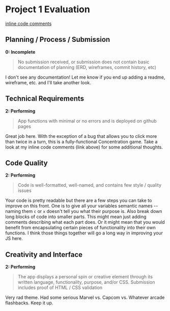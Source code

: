 # Project 1 Evaluation
[inline code comments](https://github.com/gardner589/ProjectOne/pull/1/files)
## Planning / Process / Submission
**0: Incomplete**
>No submission received, or submission does not contain basic documentation of planning (ERD, wireframes, commit history, etc)

I don't see any documentation! Let me know if you end up adding a readme, wireframe, etc. and I'll take another look.

## Technical Requirements
**2: Performing**
>App functions with minimal or no errors and is deployed on github pages

Great job here. With the exception of a bug that allows you to click more than twice in a turn, this is a fully-functional Concentration game. Take a look at my inline code comments (link above) for some additional thoughts.

## Code Quality
**2: Performing**
>Code is well-formatted, well-named, and contains few style / quality issues

Your code is pretty readable but there are a few steps you can take to improve on this front. One is to give all your variables semantic names -- naming them `c` or `x` doesn't tell you what their purpose is. Also break down long blocks of code into smaller parts. This might mean just adding comments describing what each part does. Or it might mean that you would benefit from encapsulating certain pieces of functionality into their own functions. I think those things together will go a long way in improving your JS here.

## Creativity and Interface
**2: Performing**
>The app displays a personal spin or creative element through its written language, functionality, purpose, and/or CSS. Submission includes proof of HTML / CSS validation

Very rad theme. Had some serious Marvel vs. Capcom vs. Whatever arcade flashbacks. Keep it up.
